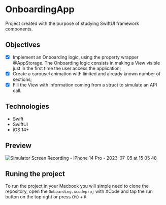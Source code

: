 # OnboardingApp

Project created with the purpose of studying SwiftUI framework components.

## Objectives

- [x] Implement an Onboarding logic, using the property wrapper @AppStorage. The Onboarding logic consists in making a View visible just in the first time the user access the application;
- [x] Create a carousel animation with limited and already known number of sections;
- [x] Fill the View with information coming from a struct to simulate an API call.

## Technologies

- Swift
- SwiftUI
- iOS 14+

## Preview

![Simulator Screen Recording - iPhone 14 Pro - 2023-07-05 at 15 05 48](https://github.com/LuxksC/OnboardingApp/assets/86199915/f0e1205f-bdaf-4b66-943d-9b2b3eff4ab3)


## Runing the project

To run the project in your Macbook you will simple need to clone the repository, open the ```Onboarding.xcodeproj``` with XCode and tap the run button on the top right or press ```CMD``` + ```R```
